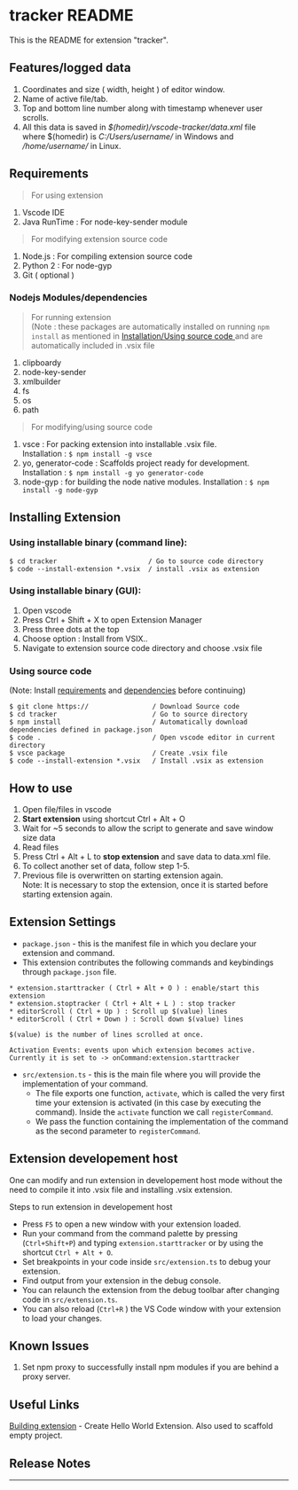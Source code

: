 # tracker README
This is the README for extension "tracker".

## Features/logged data
1. Coordinates and size ( width, height ) of editor window.
2. Name of active file/tab.
3. Top and bottom line number along with timestamp whenever user scrolls.
4. All this data is saved in *$(homedir)/vscode-tracker/data.xml* file   
where $(homedir) is *C:/Users/username/* in Windows and */home/username/* in Linux.

## Requirements
> For using extension 
1. Vscode IDE
2. Java RunTime : For node-key-sender module

> For modifying extension source code
1. Node.js : For compiling extension source code
2. Python 2 : For node-gyp
4. Git ( optional )

### Nodejs Modules/dependencies
> For running extension   
(Note : these packages are automatically installed on running `npm install`  as    mentioned in [ Installation/Using source code ](#Using-source-code) and are automatically included in .vsix file
1. clipboardy
2. node-key-sender
3. xmlbuilder
4. fs
5. os
6. path

> For modifying/using source code
1. vsce : For packing extension into installable .vsix file.   
Installation : `$ npm install -g vsce`
2. yo, generator-code : Scaffolds project ready for development.   
Installation : `$ npm install -g yo generator-code`
3. node-gyp : for building the node native modules.
Installation : `$ npm install -g node-gyp`

## Installing Extension
### Using installable binary (command line):
```
$ cd tracker                       / Go to source code directory
$ code --install-extension *.vsix  / install .vsix as extension
```
### Using installable binary (GUI):
1. Open vscode
2. Press Ctrl + Shift + X to open Extension Manager
3. Press three dots at the top
4. Choose option : Install from VSIX..
5. Navigate to extension source code directory and choose .vsix file

### Using source code
(Note: Install [requirements](#Requirements) and [dependencies](#Nodejs-Modules/dependencies) before continuing)
```
$ git clone https://                / Download Source code
$ cd tracker                        / Go to source directory
$ npm install                       / Automatically download dependencies defined in package.json
$ code .                            / Open vscode editor in current directory
$ vsce package                      / Create .vsix file
$ code --install-extension *.vsix   / Install .vsix as extension
```

## How to use
1. Open file/files in vscode
2. **Start extension** using shortcut Ctrl + Alt + O
3. Wait for ~5 seconds to allow the script to generate and save window size data   
4. Read files
5. Press Ctrl + Alt + L to **stop extension** and save data to data.xml file.
6. To collect another set of data, follow step 1-5.
7. Previous file is overwritten on starting extension again.  
 Note: It is necessary to stop the extension, once it is started before starting extension again.

## Extension Settings
* `package.json` - this is the manifest file in which you declare your extension and command.   
* This extension contributes the following commands and keybindings through `package.json` file.
```
* extension.starttracker ( Ctrl + Alt + O ) : enable/start this extension
* extension.stoptracker ( Ctrl + Alt + L ) : stop tracker
* editorScroll ( Ctrl + Up ) : Scroll up $(value) lines
* editorScroll ( Ctrl + Down ) : Scroll down $(value) lines

$(value) is the number of lines scrolled at once.
```
```
Activation Events: events upon which extension becomes active.
Currently it is set to -> onCommand:extension.starttracker
```

* `src/extension.ts` - this is the main file where you will provide the implementation of your command.
  * The file exports one function, `activate`, which is called the very first time your extension is activated (in this case by executing the command). Inside the `activate` function we call `registerCommand`.
  * We pass the function containing the implementation of the command as the second parameter to `registerCommand`.

## Extension developement host
One can modify and run extension in developement host mode without the need to compile it into .vsix file and installing .vsix extension.

Steps to run extension in developement host 

* Press `F5` to open a new window with your extension loaded.
* Run your command from the command palette by pressing (`Ctrl+Shift+P`) and typing `extension.starttracker` or by using the shortcut `Ctrl + Alt + O`.
* Set breakpoints in your code inside `src/extension.ts` to debug your extension.
* Find output from your extension in the debug console.
* You can relaunch the extension from the debug toolbar after changing code in `src/extension.ts`.
* You can also reload (`Ctrl+R` ) the VS Code window with your extension to load your changes.

## Known Issues
1. Set npm proxy to successfully install npm modules if you are behind a proxy server.


## Useful Links
[Building extension](https://code.visualstudio.com/api/get-started/your-first-extension) - Create Hello World Extension. Also used to scaffold empty project.

## Release Notes
-----------------------------------------------------------------------------------------------------------
